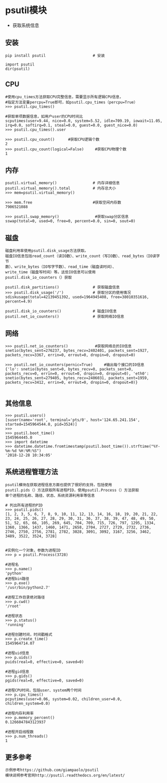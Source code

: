 # psutil模块
- 获取系统信息

## 安装
```
pip install psutil                     # 安装

import psutil
dir(psutil)
```

## CPU
```
#使用cpu_times方法获取CPU完整信息，需要显示所有逻辑CPU信息，
#指定方法变量percpu=True即可，如psutil.cpu_times（percpu=True）
>>> psutil.cpu_times()

#获取单项数据信息，如用户user的CPU时间比
scputimes(user=9.44, nice=0.0, system=5.52, idle=709.19, iowait=11.05, irq=0.0, softirq=0.1, steal=0.0, guest=0.0, guest_nice=0.0)
>>> psutil.cpu_times().user

>>> psutil.cpu_count()      #获取CPU逻辑个数
2
>>> psutil.cpu_count(logical=False)     #获取CPU物理个数
1

```


## 内存
```
psutil.virtual_memory()                # 内存详细信息
psutil.virtual_memory().total          # 内存总大小
>>> mem=psutil.virtual_memory()

>>> mem.free                           #获取空闲内存数
7906521088

>>> psutil.swap_memory()                #获取swap分区信息
sswap(total=0, used=0, free=0, percent=0.0, sin=0, sout=0)
```

## 磁盘

    磁盘利用率使用psutil.disk_usage方法获取。
    磁盘IO信息包括read_count（读IO数）、write_count（写IO数）、read_bytes（IO读字节
    数）、write_bytes（IO写字节数）、read_time（磁盘读时间）、
    write_time（磁盘写时间）等。这些IO信息可以使用
    psutil.disk_io_counters（）获取


```
psutil.disk_partitions()               # 获取磁盘信息
>>> psutil.disk_usage('/')             # 获取分区的使用情况
sdiskusage(total=42139451392, used=1964945408, free=38010351616, percent=4.9)

psutil.disk_io_counters()              # 磁盘IO信息
psutil.net_io_counters()               # 获取网络IO信息
```

## 网络
```
>>> psutil.net_io_counters()            #获取网络总的IO信息
snetio(bytes_sent=276237, bytes_recv=2402401, packets_sent=1927, packets_recv=3367, errin=0, errout=0, dropin=0, dropout=0)

>>> psutil.net_io_counters(pernic=True)     #输出每个接口的IO信息
{'lo': snetio(bytes_sent=0, bytes_recv=0, packets_sent=0, packets_recv=0, errin=0, errout=0, dropin=0, dropout=0), 'eth0': snetio(bytes_sent=279405, bytes_recv=2406031, packets_sent=1959, packets_recv=3412, errin=0, errout=0, dropin=0, dropout=0)}


```
## 其他信息
```
>>> psutil.users()
[suser(name='root', terminal='pts/0', host='124.65.241.154', started=1545964544.0, pid=3524)]
>>>
>>> psutil.boot_time()
1545964445.0
>>> import datetime
>>> datetime.datetime.fromtimestamp(psutil.boot_time()).strftime("%Y-%m-%d %H:%M:%S")
'2018-12-28 10:34:05'
```

## 系统进程管理方法

    psutil模块在获取进程信息方面也提供了很好的支持，包括使用
    psutil.pids（）方法获取所有进程PID，使用psutil.Process（）方法获取
    单个进程的名称、路径、状态、系统资源利用率等信息

```
# 列出所有进程的PID
>>> psutil.pids()
[1, 2, 3, 5, 6, 7, 8, 9, 10, 11, 12, 13, 14, 16, 18, 19, 20, 21, 22, 23, 24, 25, 26, 27, 28, 29, 30, 31, 36, 37, 38, 39, 47, 48, 49, 50, 51, 52, 65, 66, 105, 269, 645, 704, 709, 715, 726, 797, 1295, 1334, 1360, 1366, 1437, 1460, 1471, 2658, 2704, 2727, 2729, 2732, 2736, 2746, 2750, 2756, 2781, 2782, 3028, 3091, 3092, 3167, 3256, 3462, 3489, 3522, 3524, 3728]


#实例化一个对象，参数为进程ID
>>> p = psutil.Process(3728)

#进程名
>>> p.name()
'python'
#进程bin路径
>>> p.exe()
'/usr/bin/python2.7'

#进程工作目录绝对路径
>>> p.cwd()
'/root'

#进程状态
>>> p.status()
'running'

#进程创建时间，时间戳格式
>>> p.create_time()
1545964714.07

#进程uid信息
>>> p.uids()
puids(real=0, effective=0, saved=0)

#进程gid信息
>>> p.gids()
pgids(real=0, effective=0, saved=0)

#进程CPU时间，包括user、system两个时间
>>> p.cpu_times()
pcputimes(user=0.06, system=0.02, children_user=0.0, children_system=0.0)

#进程内存利用率
>>> p.memory_percent()
0.1266047843123937

#进程开启线程数
>>> p.num_threads()
1

```

## 更多参考

    示例参考https://github.com/giampaolo/psutil
    模块说明参考官网http://psutil.readthedocs.org/en/latest/

